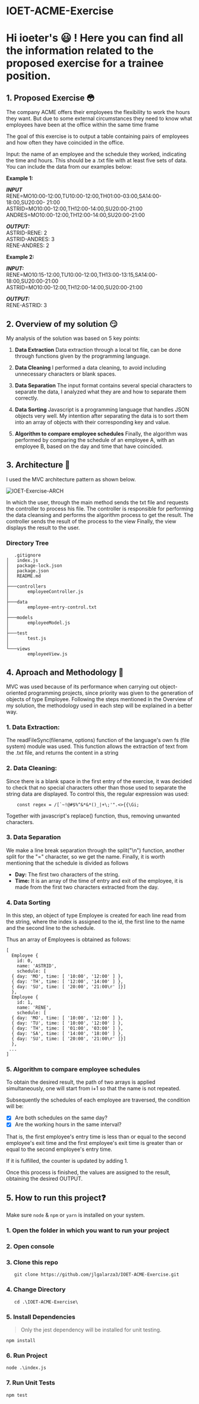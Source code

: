 ﻿# IOET-ACME-Exercise
# Hi ioeter's :smiley: ! Here you can find all the information related to the proposed exercise for a trainee position.
## 1. Proposed Exercise :flushed:
The company ACME offers their employees the flexibility to work the hours they want. But due to some external circumstances they need to know what employees have been at the office within the same time frame

The goal of this exercise is to output a table containing pairs of employees and how often they have coincided in the office.

Input: the name of an employee and the schedule they worked, indicating the time and hours. This should be a .txt file with at least five sets of data. You can include the data from our examples below:

**Example 1:**

***INPUT***  
RENE=MO10:00-12:00,TU10:00-12:00,TH01:00-03:00,SA14:00-18:00,SU20:00- 21:00  
ASTRID=MO10:00-12:00,TH12:00-14:00,SU20:00-21:00  
ANDRES=MO10:00-12:00,TH12:00-14:00,SU20:00-21:00

  
***OUTPUT:***  
ASTRID-RENE: 2  
ASTRID-ANDRES: 3  
RENE-ANDRES: 2

**Example 2:**

***INPUT:***  
RENE=MO10:15-12:00,TU10:00-12:00,TH13:00-13:15,SA14:00-18:00,SU20:00-21:00  
ASTRID=MO10:00-12:00,TH12:00-14:00,SU20:00-21:00

***OUTPUT:***  
RENE-ASTRID: 3

## 2.  Overview of my solution :smirk:
My analysis of the solution was based on 5 key points:

 1. **Data Extraction**
Data extraction through a local txt file, can be done through functions given by the programming language.

 2. **Data Cleaning**
I performed a data cleaning, to avoid including unnecessary characters or blank spaces.

 3. **Data Separation**
The input format contains several special characters to separate the data, I analyzed what they are and how to separate them correctly.

 4. **Data Sorting**
Javascript is a programming language that handles JSON objects very well. My intention after separating the data is to sort them into an array of objects with their corresponding key and value.

 5. **Algorithm to compare employee schedules**
Finally, the algorithm was performed by comparing the schedule of an employee A, with an employee B, based on the day and time that have coincided.

## 3. Architecture :triangular_ruler:

I used the MVC architecture pattern as shown below.

![IOET-Exercise-ARCH](https://user-images.githubusercontent.com/44406615/179069309-e36c92f5-47a7-45d4-ae00-529f4c1db17b.png)

In which the user, through the main method sends the txt file and requests the controller to process his file. 
The controller is responsible for performing the data cleansing and performs the algorithm process to get the result.
The controller sends the result of the process to the view
Finally, the view displays the result to the user.

### Directory Tree

```
   .gitignore
│   index.js
│   package-lock.json
│   package.json
│   README.md
│   
├───controllers
│       employeeController.js
│       
├───data
│       employee-entry-control.txt
│       
├───models
│       employeeModel.js
│       
├───test
│       test.js
│       
└───views
        employeeView.js
```

## 4. Aproach and Methodology :key:
MVC was used because of its performance when carrying out object-oriented programming projects, since priority was given to the generation of objects of type Employee. Following the steps mentioned in the Overview of my solution, the methodology used in each step will be explained in a better way.

### 1. **Data Extraction:** 
The readFileSync(filename, options) function of the language's own fs (file system) module was used. This function allows the extraction of text from the .txt file, and returns the content in a string

 ### 2. **Data Cleaning:**
Since there is a blank space in the first entry of the exercise, it was decided to check that no special characters other than those used to separate the string data are displayed. To control this, the regular expression was used: 

```
    const regex = /[`~!@#$%^&*&*()_|+\;'".<>{{\Gi;
```

Together with javascript's replace() function, thus, removing unwanted characters.


 ### 3. **Data Separation**
We make a line break separation through the split("\n") function, another split for the "=" character, so we get the name. 
Finally, it is worth mentioning that the schedule is divided as follows 
- **Day:** The first two characters of the string.
- **Time:** It is an array of the time of entry and exit of the employee, it is made from the first two characters extracted from the day.

 ### 4. **Data Sorting**
In this step, an object of type Employee is created for each line read from the string, where the index is assigned to the id, the first line to the name and the second line to the schedule.

Thus an array of Employees is obtained as follows: 

```
[
  Employee {
    id: 0,
    name: 'ASTRID',
    schedule: [
  { day: 'MO', time: [ '10:00', '12:00' ] },
  { day: 'TH', time: [ '12:00', '14:00' ] },
  { day: 'SU', time: [ '20:00', '21:00\r' ]}]
  },
  Employee {
    id: 1,
    name: 'RENE',
    schedule: [
  { day: 'MO', time: [ '10:00', '12:00' ] },
  { day: 'TU', time: [ '10:00', '12:00' ] },
  { day: 'TH', time: [ '01:00', '03:00' ] },
  { day: 'SA', time: [ '14:00', '18:00' ] },
  { day: 'SU', time: [ '20:00', '21:00\r' ]}]
  },
 ...
]

```
    
 ### 5. **Algorithm to compare employee schedules**

To obtain the desired result, the path of two arrays is applied simultaneously, one will start from i+1 so that the name is not repeated.

Subsequently the schedules of each employee are traversed, the condition will be:

 - [X] Are both schedules on the same day?
 - [X] Are the working hours in the same interval?

That is, the first employee's entry time is less than or equal to the second employee's exit time and the first employee's exit time is greater than or equal to the second employee's entry time.

If it is fulfilled, the counter is updated by adding 1.

Once this process is finished, the values are assigned to the result, obtaining the desired OUTPUT.

## 5. How to run this project:question:

Make sure `node` & `npm` or `yarn` is installed on your system.

### 1. Open the folder in which you want to run your project
### 2. Open console
### 3. Clone this repo
```
   git clone https://github.com/jlgalarza3/IOET-ACME-Exercise.git
```
### 4. Change Directory
```
   cd .\IOET-ACME-Exercise\
```
### 5. Install Dependencies 

> Only the jest dependency will be installed for unit testing.

```
npm install
```
### 6. Run Project
```
node .\index.js
```
### 7. Run Unit Tests
```
npm test
```
